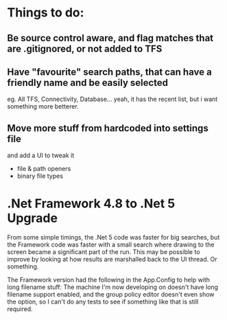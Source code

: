 # Things to do:

## Be source control aware, and flag matches that are .gitignored, or not added to TFS

## Have "favourite" search paths, that can have a friendly name and be easily selected
eg. All TFS, Connectivity, Database...
yeah, it has the recent list, but i want something more betterer.

## Move more stuff from hardcoded into settings file
and add a UI to tweak it
* file & path openers
* binary file types

# .Net Framework 4.8 to .Net 5 Upgrade
From some simple timings, the .Net 5 code was faster for big searches, but the Framework code was faster with a small search where drawing to the screen became a significant part of the run. This may be possible to improve by looking at how results are marshalled back to the UI thread. Or something.

The Framework version had the following in the App.Config to help with long filename stuff:
  <runtime>
    <AppContextSwitchOverrides value="Switch.System.IO.UseLegacyPathHandling=false;Switch.System.IO.BlockLongPaths=false"/>
  </runtime>
The machine I'm now developing on doesn't have long filename support enabled, and the group policy editor doesn't even show the option, so I can't do any tests to see if something like that is still required.


